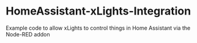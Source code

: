 # HomeAssistant-xLights-Integration
Example code to allow xLights to control things in Home Assistant via the Node-RED addon
